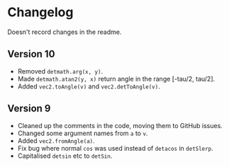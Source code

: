 # Changelog

Doesn't record changes in the readme.

## Version 10

- Removed `detmath.arg(x, y)`.
- Made `detmath.atan2(y, x)` return angle in the range [-tau/2, tau/2].
- Added `vec2.toAngle(v)` and `vec2.detToAngle(v)`.

## Version 9

- Cleaned up the comments in the code, moving them to GitHub issues.
- Changed some argument names from `a` to `v`.
- Added `vec2.fromAngle(a)`.
- Fix bug where normal `cos` was used instead of `detacos` in `detSlerp`.
- Capitalised `detsin` etc to `detSin`.
